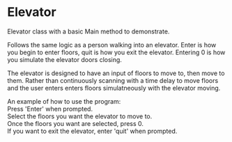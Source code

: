 # Elevator

Elevator class with a basic Main method to demonstrate.

Follows the same logic as a person walking into an elevator. Enter is how you begin to enter floors, quit is how you exit the elevator.
Entering 0 is how you simulate the elevator doors closing.     

The elevator is designed to have an input of floors to move to, then move to them. Rather than continuously scanning with a time delay to move floors and the user enters enters floors simulatneously with the elevator moving.    

An example of how to use the program:   
Press 'Enter' when prompted.  
Select the floors you want the elevator to move to.  
Once the floors you want are selected, press 0.    
If you want to exit the elevator, enter 'quit' when prompted.
